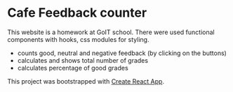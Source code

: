 # Cafe Feedback counter

This website is a homework at GoIT school. There were used functional components
with hooks, css modules for styling.

- counts good, neutral and negative feedback (by clicking on the buttons)
- calculates and shows total number of grades
- calculates percentage of good grades

This project was bootstrapped with
[Create React App](https://github.com/facebook/create-react-app).
